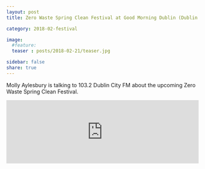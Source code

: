 ```yaml
---
layout: post
title: Zero Waste Spring Clean Festival at Good Morning Dublin (Dublin City FM)

category: 2018-02-festival

image:
  #feature: 
  teaser : posts/2018-02-21/teaser.jpg

sidebar: false
share: true
---
```


Molly Aylesbury is talking to 103.2 Dublin City FM about the upcoming Zero Waste Spring Clean Festival.

<iframe width="100%" height="166" scrolling="no" frameborder="no" allow="autoplay" src="https://w.soundcloud.com/player/?url=https%3A//api.soundcloud.com/tracks/402939648&color=%23ff5500&auto_play=false&hide_related=false&show_comments=true&show_user=true&show_reposts=false&show_teaser=true"></iframe>
